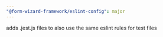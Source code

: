 ```yaml
---
"@form-wizard-framework/eslint-config": major
---
```


adds .jest.js files to also use the same eslint rules for test files
